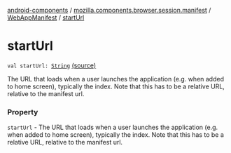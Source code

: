 [android-components](../../index.md) / [mozilla.components.browser.session.manifest](../index.md) / [WebAppManifest](index.md) / [startUrl](./start-url.md)

# startUrl

`val startUrl: `[`String`](https://kotlinlang.org/api/latest/jvm/stdlib/kotlin/-string/index.html) [(source)](https://github.com/mozilla-mobile/android-components/blob/master/components/browser/session/src/main/java/mozilla/components/browser/session/manifest/WebAppManifest.kt#L46)

The URL that loads when a user launches the application (e.g. when added to home screen),
typically the index. Note that this has to be a relative URL, relative to the manifest url.

### Property

`startUrl` - The URL that loads when a user launches the application (e.g. when added to home screen),
typically the index. Note that this has to be a relative URL, relative to the manifest url.